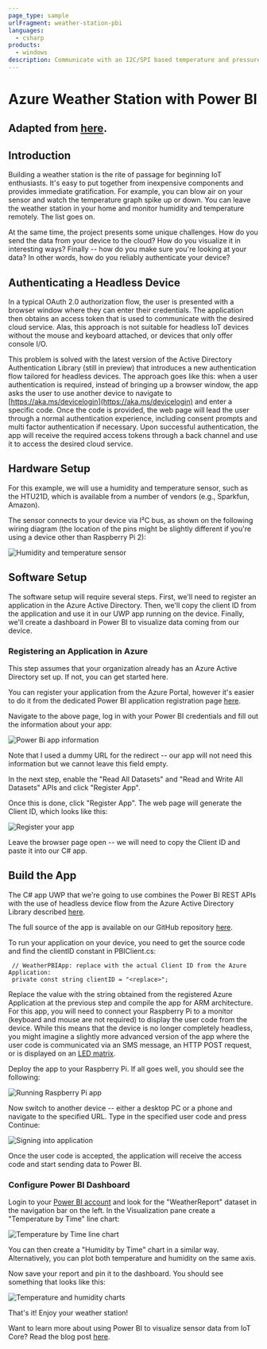 ```yaml
---
page_type: sample
urlFragment: weather-station-pbi
languages:
  - csharp
products:
  - windows
description: Communicate with an I2C/SPI based temperature and pressure sensor with Windows 10 IoT Core.
---
```


# Azure Weather Station with Power BI

## Adapted from [here](https://blogs.msdn.microsoft.com/iot/2016/01/26/using-power-bi-to-visualize-sensor-data-from-windows-10-iot-core/).

## Introduction
Building a weather station is the rite of passage for beginning IoT enthusiasts. It's easy to put together from inexpensive components and provides immediate gratification. For example, you can blow air on your sensor and watch the temperature graph spike up or down. You can leave the weather station in your home and monitor humidity and temperature remotely. The list goes on.

At the same time, the project presents some unique challenges. How do you send the data from your device to the cloud? How do you visualize it in interesting ways? Finally -- how do you make sure you're looking at your data? In other words, how do you reliably authenticate your device?

## Authenticating a Headless Device
In a typical OAuth 2.0 authorization flow, the user is presented with a browser window where they can enter their credentials. The application then obtains an access token that is used to communicate with the desired cloud service. Alas, this approach is not suitable for headless IoT devices without the mouse and keyboard attached, or devices that only offer console I/O.

This problem is solved with the latest version of the Active Directory Authentication Library (still in preview) that introduces a new authentication flow tailored for headless devices. The approach goes like this: when a user authentication is required, instead of bringing up a browser window, the app asks the user to use another device to navigate to [https://aka.ms/devicelogin](https://aka.ms/devicelogin) and enter a specific code. Once the code is provided, the web page will lead the user through a normal authentication experience, including consent prompts and multi factor authentication if necessary. Upon successful authentication, the app will receive the required access tokens through a back channel and use it to access the desired cloud service.

## Hardware Setup
For this example, we will use a humidity and temperature sensor, such as the HTU21D, which is available from a number of vendors (e.g., Sparkfun, Amazon).

The sensor connects to your device via I²C bus, as shown on the following wiring diagram (the location of the pins might be slightly different if you're using a device other than Raspberry Pi 2):

![Humidity and temperature sensor](https://msdnshared.blob.core.windows.net/media/2016/01/humidity-htu21d_bb.png)

## Software Setup
The software setup will require several steps. First, we'll need to register an application in the Azure Active Directory. Then, we'll copy the client ID from the application and use it in our UWP app running on the device. Finally, we'll create a dashboard in Power BI to visualize data coming from our device.

### Registering an Application in Azure
This step assumes that your organization already has an Azure Active Directory set up. If not, you can get started here.

You can register your application from the Azure Portal, however it's easier to do it from the dedicated Power BI application registration page [here](https://dev.powerbi.com/apps).

Navigate to the above page, log in with your Power BI credentials and fill out the information about your app:

![Power Bi app information](https://msdnshared.blob.core.windows.net/media/2016/01/Register_app_step2.png)

Note that I used a dummy URL for the redirect -- our app will not need this information but we cannot leave this field empty.

In the next step, enable the "Read All Datasets" and "Read and Write All Datasets" APIs and click "Register App".

Once this is done, click "Register App". The web page will generate the Client ID, which looks like this:

![Register your app](https://msdnshared.blob.core.windows.net/media/2016/01/Register_app_step4.png)

Leave the browser page open -- we will need to copy the Client ID and paste it into our C# app.

## Build the App
The C# app UWP that we're going to use combines the Power BI REST APIs with the use of headless device flow from the Azure Active Directory Library described [here](https://github.com/Azure-Samples/active-directory-dotnet-deviceprofile/).

The full source of the app is available on our GitHub repository [here](https://github.com/ms-iot/samples/tree/develop/Azure/WeatherStation.PowerBI).

To run your application on your device, you need to get the source code and find the clientID constant in PBIClient.cs:

```
 // WeatherPBIApp: replace with the actual Client ID from the Azure Application:
 private const string clientID = "<replace>";
```

Replace the value with the string obtained from the registered Azure Application at the previous step and compile the app for ARM architecture. For this app, you will need to connect your Raspberry Pi to a monitor (keyboard and mouse are not required) to display the user code from the device. While this means that the device is no longer completely headless, you might imagine a slightly more advanced version of the app where the user code is communicated via an SMS message, an HTTP POST request, or is displayed on an [LED matrix](https://www.raspberrypi.org/products/sense-hat/).

Deploy the app to your Raspberry Pi. If all goes well, you should see the following:

![Running Raspberry Pi app](https://msdnshared.blob.core.windows.net/media/2016/01/App_running.png)

Now switch to another device -- either a desktop PC or a phone and navigate to the specified URL. Type in the specified user code and press Continue:

![Signing into application](https://msdnshared.blob.core.windows.net/media/2016/01/signin1.png)

Once the user code is accepted, the application will receive the access code and start sending data to Power BI.

### Configure Power BI Dashboard
Login to your [Power BI account](https://powerbi.microsoft.com/en-us/) and look for the "WeatherReport" dataset in the navigation bar on the left. In the Visualization pane create a "Temperature by Time" line chart:

![Temperature by Time line chart](https://msdnshared.blob.core.windows.net/media/2016/01/TemperaturexTime.png)

You can then create a "Humidity by Time" chart in a similar way. Alternatively, you can plot both temperature and humidity on the same axis.

Now save your report and pin it to the dashboard. You should see something that looks like this:

![Temperature and humidity charts](https://msdnshared.blob.core.windows.net/media/2016/01/dashboard.png)

That's it! Enjoy your weather station!

Want to learn more about using Power BI to visualize sensor data from IoT Core? Read the blog post [here](https://blogs.msdn.microsoft.com/iot/2016/01/26/using-power-bi-to-visualize-sensor-data-from-windows-10-iot-core/).
